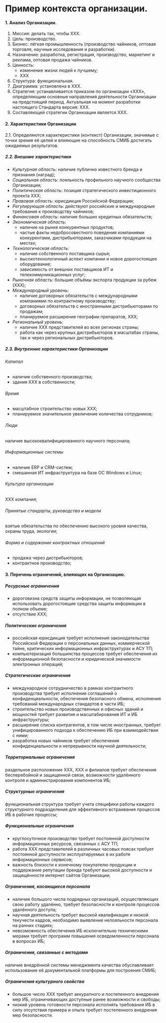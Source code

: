 # Пример контекста организации.

#### 1. Анализ Организации.

1. Миссия: делать так, чтобы XXX.
2. Цель: производство.
3. Бизнес: лёгкая промышленность (производство чайников, оптовая торговля, научные исследования и разработки).
4. Назначение: разработка, регистрация, производство, маркетинг и реклама, оптовая продажа чайников.
5. Ценность:
    - изменение жизни людей к лучшему;
    - XXX
6. Структура: функциональная.
7. Диаграмма: установлена в XXX.
8. Стратегия: устанавливается приказом по организации «XXX», определяющим основные направления деятельности Организации на предстоящий период. Актуальная на момент разработки настоящего Стандарта версия: XXX.
9. Составляющей стратегии Организации является XXX.

#### 2. Характеристики Организации
2.1. Определяются характеристики (контекст) Организации, значимые с точки зрения её целей и влияющие на способность СМИБ достигать ожидаемых результатов.

##### 2.2. Внешние характеристики
- *Культурная область*: наличие публично известного бренда и признания (наград);
- *Социальная область*: лояльность профильного научного сообщества Организации;
- *Политическая область*: позиция стратегического инвестиционного проекта XXX;
- *Правовая область*: юрисдикция Российской Федерации;
- *Регулирующая область*: действуют российские и международные требования к производству чайников;
- *Финансовая область*: наличие больших кредитных обязательств;
- *Экономическая область*:
    - наличие на рынке конкурентных продуктов;
    - частые факты недобросовестного поведения компаниями конкурентами, дистрибьюторами, заказчиками продукции на местах;
- *Технологическая область*:
    - наличие собственного поставщика сырья;
    - высокотехнологичный аспект компании и новое дорогостоящее оборудование;
    - зависимость от внешних поставщиков ИТ и телекоммуникационных услуг;
- *Рыночная область*: большие объёмы экспорта продукции за рубеж (XXX);
- *Международный уровень*:
    - наличие договорных обязательств с международными компаниями по контрактному производству;
    - договорных обязательств с иностранными дистрибьюторами по продажам;
    - планируемое расширение географии препаратов, XXX; 
- *Региональный уровень*:
    - наличие XXX представителей во всех регионах страны;
    - работа как через крупных дистрибьюторов в масштабах страны, так и через региональных дистрибьюторов.

##### 2.3. Внутренние характеристики Организации

###### Капитал

- наличие собственного производства;
- здания XXX в собственности;

###### Время

- масштабное строительство новых XXX;
- планируемое значительное увеличение количества сотрудников;

###### Люди

наличие высококвалифицированного научного персонала;

###### Информационные системы

- наличие ERP и CRM-систем;
- смешанная ИТ инфраструктура на базе ОС Windows и Linux;

###### Культура организации

XXX компания;

###### Принятые стандарты, руководства и модели

взятые обязательства по обеспечению высокого уровня качества, охраны труда, экологии;

###### Форма и содержание контрактных отношений

- продажа через дистрибьюторов;
- контрактное производство;

#### 3. Перечень ограничений, влияющих на Организацию.

##### Ресурсные ограничения

- дороговизна средств защиты информации, не позволяющая использовать дорогостоящие средства защиты информации в полном объеме;
- отсутствие XXX;
##### Политические ограничения

- российская юрисдикция требует исполнения законодательства Российской Федерации о персональных данных, коммерческой тайне, критических информационных инфраструктурах и АСУ ТП;
- компьютеризация большинства процессов требует обеспечения их информационной безопасности и юридической значимости электронных операций;

##### Стратегические ограничения

- международное сотрудничество в рамках контрактного производства требует исполнения соглашений о конфиденциальности, обеспечения безопасного обмена, исполнения требований международных стандартов в части ИБ;
- строительство новых производственных и офисных зданий и мощностей требует развития и масштабирования ИТ и ИБ инфраструктуры;
- расширение списка контрагентов, в том числе иностранных, требует унифицированного подхода к обеспечению ИБ при взаимодействии с ними;
- разработка новых чайников требует обеспечения конфиденциальности и непрерывности научной деятельности;

##### Территориальные ограничения

раздельное расположение XXX, XXX и филиалов требует обеспечения бесперебойной и защищенной связи, возможности удалённого контроля и администрирования компонентов ИБ;

##### Структурные ограничения

функциональная структура требует учета специфики работы каждого структурного подразделения для эффективного встраивания процессов ИБ в рабочие процессы;

##### Функциональные ограничения

- круглосуточное производство требует постоянной доступности информационных ресурсов, связанных с АСУ ТП;
- работа XXX представителей в различных часовых поясах требует постоянной доступности эксплуатируемых в их работе информационных сервисов;
- важность близости к конечному покупателю продукции и поддержание репутации бренда требуют высокой доступности и защищённости интернет сайтов Организации;

##### Ограничения, касающиеся персонала

- наличие большого числа подрядных организаций, осуществляющих свою работу удалённо, требует безопасности и контроля процессов удалённого доступа;
- научная деятельность требует высокой квалификации и низкой текучести кадров, необходимо выявление нелояльности персонала на ранних стадиях;
- невозможность обеспечения ИБ исключительно техническими мерами требует программ повышения осведомленности персонала в вопросах ИБ;

##### Ограничения, связанные с методами

наличие внедрённой системы менеджмента качества обуславливает использование её документальной платформы для построения СМИБ;

##### Ограничения культурного свойства

- большое число XXX требует аккуратного и постепенного внедрения мер ИБ, ограничивающих доступные ранее возможности и свободы;
- низкий уровень готовности персонала исполнять требования ИБ в силу отсутствия примера и опыта требует постепенного внедрения мер безопасности.

